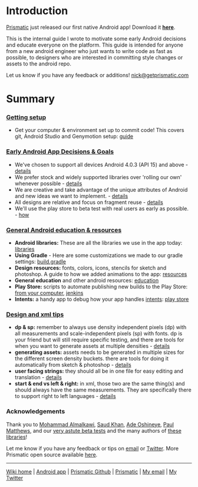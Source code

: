 # Introduction
[Prismatic](http://getprismatic.com) just released our first native Android app! Download it [**here**](https://play.google.com/store/apps/details?id=com.Prismatic.android).

This is the internal guide I wrote to motivate some early Android decisions and educate everyone on the platform.
This guide is intended for anyone from a new android engineer who just wants to write code as fast as possible, to designers who are interested in committing style changes or assets to the android repo.

Let us know if you have any feedback or additions! nick@getprismatic.com

# Summary
### [Getting setup](Setup.md)
* Get your computer & environment set up to commit code! This covers git, Android Studio and Genymotion setup: [guide](Setup.md)

### [Early Android App Decisions & Goals](EarlyAndroidAppDecisions&Goals.md)
* We've chosen to support all devices Android 4.0.3 (API 15) and above - [details](EarlyAndroidAppDecisions&Goals.md#our-app-will-support-android-403-api-15-and-above)
* We prefer stock and widely supported libraries over 'rolling our own' whenever possible - [details](EarlyAndroidAppDecisions&Goals.md#we-prefer-stock-and-widely-supported-libraries-over-rolling-our-own-whenever-possible)
* We are creative and take advantage of the unique attributes of Android and new ideas we want to implement. - [details](EarlyAndroidAppDecisions&Goals.md#we-are-creative-and-take-advantage-of-the-unique-attributes-of-android)
* All designs are relative and focus on fragment reuse - [details](EarlyAndroidAppDecisions&Goals.md#all-designs-are-relative-and-focus-on-fragment-reuse)
* We'll use the play store to beta test with real users as early as possible. - [how](EarlyAndroidAppDecisions&Goals.md#using-the-play-store-for-alpha--beta-testing)

### [General Android education & resources](GeneralAndroidTemplates&Education.md)
* **Android libraries:** These are all the libraries we use in the app today: [libraries](Libraries.md)
* **Using Gradle** - Here are some customizations we made to our gradle settings: [build.gradle](GeneralAndroidTemplates&Education.md#buildgradle)
* **Design resources:** fonts, colors, icons, stencils for sketch and photoshop. A guide to how we added animations to the app: [resources](GeneralAndroidTemplates&Education.md#design-templates)
* **General education** and other android resources: [education](GeneralAndroidTemplates&Education.md#general-education-and-other-guides)
* **Play Store:** scripts to automate publishing new builds to the Play Store: [from your computer](https://github.com/googlesamples/android-play-publisher-api), [jenkins](https://wiki.jenkins-ci.org/display/JENKINS/Google+Play+Android+Publisher+Plugin)
* **Intents:** a handy app to debug how your app handles [intents](http://developer.android.com/guide/components/intents-filters.html): [play store](https://play.google.com/store/apps/details?id=uk.co.ashtonbrsc.android.intentintercept&hl=en)

### [Design and xml tips](DesignAndXmlTips.md)
* **dp & sp:** remember to always use density independent pixels (dp) with all measurements and scale-independent pixels (sp) with fonts. dp is your friend but will still require specific testing, and there are tools for when you want to generate assets at multiple densities - [details](DesignAndXmlTips.md#dp--sp)
* **generating assets:** assets needs to be generated in multiple sizes for the different screen density buckets.  there are tools for doing it automatically from sketch & photoshop - [details](DesignAndXmlTips.md#generating-assets)
* **user facing strings:** they should all be in one file for easy editing and translation - [details](DesignAndXmlTips.md#user-facing-strings)
* **start & end vs left & right:** in xml, those two are the same thing(s) and should always have the same measurements.  They are specifically there to support right to left languages - [details](DesignAndXmlTips.md#right-to-left-language-support)

### Acknowledgements
Thank you to [Mohammad Almalkawi](https://twitter.com/moh), [Saud Khan](https://twitter.com/bidyut), [Ade Oshineye](https://plus.google.com/+AdeOshineye), [Paul Matthews](https://plus.google.com/+PaulMatthews86), and our [very astute beta tests](http://getprismatic.com/androidbetatesters) and the many authors of [these libraries](Libraries.md)! 

Let me know if you have any feedback or tips on [email](mailto:nick@getprismatic.com) or [Twitter](http://twitter.com/njs). More Prismatic open source available [here](http://github.com/Prismatic/).

---
[Wiki home](https://github.com/nstevens/androidguide/) | [Android app](http://play.google.com/store/apps/details?id=com.Prismatic.android) | [Prismatic Github](http://github.com/Prismatic) | [Prismatic](http://getprismatic.com) | [My email](mailto:nick@getprismatic.com) | [My Twitter](http://twitter.com/njs)